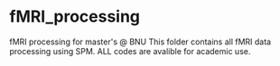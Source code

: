 # fMRI_processing
fMRI processing for master's @ BNU
This folder contains all fMRI data processing using SPM.
ALL codes are avalible for academic use.
